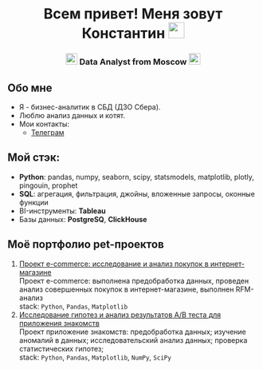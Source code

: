 <h1 align="center"> Всем привет! Меня зовут Константин
<img src="https://github.com/blackcater/blackcater/raw/main/images/Hi.gif" height="32"/></h1>
<h3 align="center"> <img src="https://em-content.zobj.net/source/apple/391/sparkles_2728.png" height="23"/> Data Analyst from Moscow <img src="https://em-content.zobj.net/source/apple/391/sparkles_2728.png" height="23"/> </h3>

## Обо мне
- Я - бизнес-аналитик в СБД (ДЗО Сбера).
- Люблю анализ данных и котят.
- Мои контакты:
    - [Телеграм](https://t.me/kostya_gp)

## Мой стэк:
- **Python**: pandas, numpy, seaborn, scipy, statsmodels, matplotlib, plotly, pingouin, prophet
- **SQL**: агрегация, фильтрация, джойны, вложенные запросы, оконные функции 
- BI-инструменты: **Tableau**
- Базы данных: **PostgreSQ**, **ClickHouse**

## Моё портфолио pet-проектов

1. [Проект e-commerce: исследование и анализ покупок в интернет-магазине](https://github.com/kostyahse/Ecom/blob/main/Ecom_analysis%20(1).ipynb) <br />
   Проект e-commerce: выполнена предобработка данных, проведен анализ совершенных покупок в интернет-магазине, выполнен RFM-анализ <br />
   stack: `Python`, `Pandas`, `Matplotlib` <br />
2. [Исследование гипотез и анализ результатов A/B теста для приложения знакомств](https://github.com/kostyahse/DatingAB/blob/main/%D0%9A%D0%B5%D0%B9%D1%81%20%E2%84%961%20-%20%D0%9F%D1%80%D0%B8%D0%BB%D0%BE%D0%B6%D0%B5%D0%BD%D0%B8%D0%B5%20%D0%B7%D0%BD%D0%B0%D0%BA%D0%BE%D0%BC%D1%81%D1%82%D0%B2.ipynb) <br />
   Проект приложение знакомств: предобработка данных; изучение аномалий в данных; исследовательский анализ данных; проверка статистических гипотез; <br />
   stack: `Python`, `Pandas`, `Matplotlib`, `NumPy`, `SciPy` <br />
